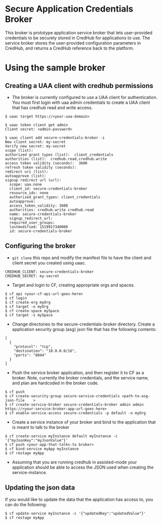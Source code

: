 
# Secure Application Credentials Broker

This broker is prototype application service broker that lets user-provided credentials to be securely stored in CredHub for applications to use. 
The service broker stores the user-provided configuration parameters in CredHub, and returns a CredHub reference back to the platform.


# Using the sample broker
## Creating a UAA client with credhub permissions

* The broker is currently configured to use a UAA client for authentication. You must first login with uaa admin credentials to create a UAA client that has credhub read and write access.

```
$ uaac target https://<your-uaa-domain>

$ uaac token client get admin
Client secret: <admin-password>

$ uaac client add secure-credentials-broker -i
New client secret: my-secret
Verify new secret: my-secret
scope (list):
authorized grant types (list):  client_credentials
authorities (list):  credhub.read,credhub.write
access token validity (seconds):  3600
refresh token validity (seconds):
redirect uri (list):
autoapprove (list):
signup redirect url (url):
  scope: uaa.none
  client_id: secure-credentials-broker
  resource_ids: none
  authorized_grant_types: client_credentials
  autoapprove:
  access_token_validity: 3600
  authorities: credhub.write credhub.read
  name: secure-credentials-broker
  signup_redirect_url:
  required_user_groups:
  lastmodified: 1519917340000
  id: secure-credentials-broker
```

## Configuring the broker

* `git clone` this repo and modify the manifest file to have the client and client secret you created using uaac.

```
CREDHUB_CLIENT: secure-credentials-broker
CREDHUB_SECRET: my-secret
```

* Target and login to CF, creating appropriate orgs and spaces.

```
$ cf api <your-cf-api-url-goes-here>
$ cf login
$ cf create-org myOrg
$ cf target -o myOrg
$ cf create-space mySpace
$ cf target -s mySpace
```

* Change directories to the secure-credentials-broker directory. Create a application security group (asg) json file that has the following contents:

```
[
  {
    "protocol": "tcp",
    "destination": "10.0.0.0/16",
    "ports": "8844"
  }
]
```

* Push the service broker application, and then register it to CF as a broker. 
Note, currently the broker credentials, and the service name, and plan are hardcoded in the broker code.


```
$ cf push
$ cf create-security-group secure-service-credentials <path-to-asg-json-file    >
$ cf create-service-broker secure-credentials-broker admin admin https://<your-service-broker-app-url-goes-here>
$ cf enable-service-access secure-credentials -p default -o myOrg
```

* Create a service instance of your broker and bind to the application that is meant to talk to the broker
```
$ cf create-service myInstance default myInstance -c '{"myJsonKey":"myJsonValue"}'
$ cf push <your-app-that-talks-to broker> 
$ cf bind-service myApp myInstance
$ cf restage myApp 
```

* Assuming that you are running credhub in assisted-mode your application should be able to access the JSON used when creating the service-instance.  

## Updating the json data

If you would like to update the data that the application has access to, you can do the following:

```
$ cf update-service myInstance -c '{"updatedKey":"updatedValue"}'
$ cf restage myApp
```

